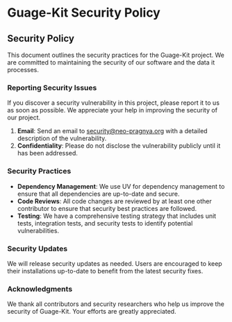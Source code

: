 # Guage-Kit Security Policy

## Security Policy

This document outlines the security practices for the Guage-Kit project. We are committed to maintaining the security of our software and the data it processes.

### Reporting Security Issues

If you discover a security vulnerability in this project, please report it to us as soon as possible. We appreciate your help in improving the security of our project.

1. **Email**: Send an email to [security@neo-pragnya.org](mailto:security@neo-pragnya.org) with a detailed description of the vulnerability.
2. **Confidentiality**: Please do not disclose the vulnerability publicly until it has been addressed.

### Security Practices

- **Dependency Management**: We use UV for dependency management to ensure that all dependencies are up-to-date and secure.
- **Code Reviews**: All code changes are reviewed by at least one other contributor to ensure that security best practices are followed.
- **Testing**: We have a comprehensive testing strategy that includes unit tests, integration tests, and security tests to identify potential vulnerabilities.

### Security Updates

We will release security updates as needed. Users are encouraged to keep their installations up-to-date to benefit from the latest security fixes.

### Acknowledgments

We thank all contributors and security researchers who help us improve the security of Guage-Kit. Your efforts are greatly appreciated.